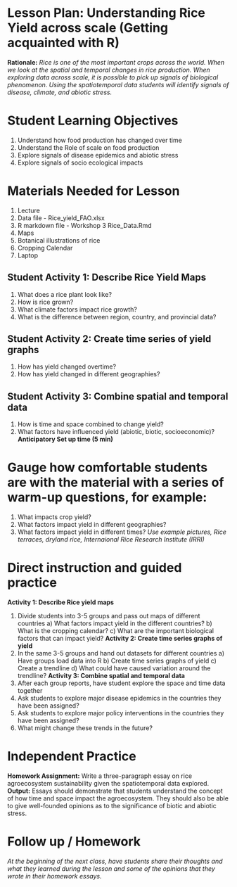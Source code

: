 # Lesson Plan: Understanding Rice Yield across scale (Getting acquainted with R)
**Rationale:** *Rice is one of the most important crops across the world. When we look at the spatial and temporal changes in rice production. When exploring data across scale, it is possible to pick up signals of biological phenomenon. Using the spatiotemporal data students will identify signals of disease, climate, and abiotic stress.* 

# Student Learning Objectives 
1) Understand how food production has changed over time
2) Understand the Role of scale on food production
3) Explore signals of disease epidemics and abiotic stress
4) Explore signals of socio ecological impacts
# Materials Needed for Lesson
1) Lecture
2) Data file - Rice_yield_FAO.xlsx
3) R markdown file - Workshop 3 Rice_Data.Rmd
4) Maps
5) Botanical illustrations of rice
6) Cropping Calendar
7) Laptop
## Student Activity 1: Describe Rice Yield Maps
1) What does a rice plant look like?
2) How is rice grown?
3) What climate factors impact rice growth?
4) What is the difference between region, country, and provincial data?

## Student Activity 2: Create time series of yield graphs
1) How has yield changed overtime?
2) How has yield changed in different geographies? 

## Student Activity 3: Combine spatial and temporal data
1) How is time and space combined to change yield?
2) What factors have influenced yield (abiotic, biotic, socioeconomic)? 
  **Anticipatory Set up time (5 min)**

# Gauge how comfortable students are with the material with a series of warm-up questions, for example:
1) What impacts crop yield?
2)  What factors impact yield in different geographies?
3)   What factors impact yield in different times?
*Use example pictures, Rice terraces, dryland rice, Internaional Rice Research Institute (IRRI)*
# Direct instruction and guided practice
**Activity 1: Describe Rice yield maps**
1) Divide students into 3-5 groups and pass out maps of different countries
  a) What factors impact yield in the different countries? 
  b) What is the cropping calendar?
  c) What are the important biological factors that can impact yield?
**Activity 2: Create time series graphs of yield**
1) In the same 3-5 groups and hand out datasets for different countries
  a) Have groups load data into R
  b) Create time series graphs of yield
  c) Create a trendline
  d) What could have caused variation around the trendline?
**Activity 3: Combine spatial and temporal data**
1) After each group reports, have student explore the space and time data together
2)  Ask students to explore major disease epidemics in the countries they have been assigned?
3) Ask students to explore major policy interventions in the countries they have been assigned?
4)  What might change these trends in the future?

# Independent Practice 
**Homework Assignment:** Write a three-paragraph essay on rice agroecosystem sustainability given the spatiotemporal data explored. 
**Output:** Essays should demonstrate that students understand the concept of how time and space impact the agroecosystem. They should also be able to give well-founded opinions as to the significance of biotic and abiotic stress.
# Follow up / Homework
*At the beginning of the next class, have students share their thoughts and what they learned during the 
lesson and some of the opinions that they wrote in their homework essays.*
